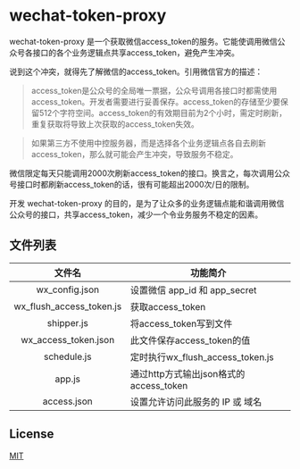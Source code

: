 # wechat-token-proxy
wechat-token-proxy 是一个获取微信access_token的服务。它能使调用微信公众号各接口的各个业务逻辑点共享access_token，避免产生冲突。

说到这个冲突，就得先了解微信的access_token。引用微信官方的描述：

> access_token是公众号的全局唯一票据，公众号调用各接口时都需使用access_token。开发者需要进行妥善保存。access_token的存储至少要保留512个字符空间。access_token的有效期目前为2个小时，需定时刷新，重复获取将导致上次获取的access_token失效。

> 如果第三方不使用中控服务器，而是选择各个业务逻辑点各自去刷新access_token，那么就可能会产生冲突，导致服务不稳定。

微信限定每天只能调用2000次刷新access_token的接口。换言之，每次调用公众号接口时都刷新access_token的话，很有可能超出2000次/日的限制。

开发 wechat-token-proxy 的目的，是为了让众多的业务逻辑点能和谐调用微信公众号的接口，共享access_token，减少一个令业务服务不稳定的因素。

## 文件列表

|文件名|功能简介|
|:--------:|------|
|wx_config.json|设置微信 app_id 和 app_secret|
|wx_flush_access_token.js|获取access_token|
|shipper.js|将access_token写到文件|
|wx_access_token.json|此文件保存access_token的值|
|schedule.js|定时执行wx_flush_access_token.js|
|app.js|通过http方式输出json格式的access_token|
|access.json|设置允许访问此服务的 IP 或 域名|

## License
[MIT](LICENSE)
